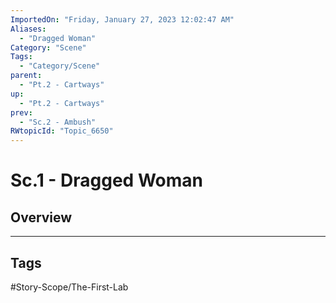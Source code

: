 ```yaml
---
ImportedOn: "Friday, January 27, 2023 12:02:47 AM"
Aliases:
  - "Dragged Woman"
Category: "Scene"
Tags:
  - "Category/Scene"
parent:
  - "Pt.2 - Cartways"
up:
  - "Pt.2 - Cartways"
prev:
  - "Sc.2 - Ambush"
RWtopicId: "Topic_6650"
---
```

# Sc.1 - Dragged Woman
## Overview

---
## Tags
#Story-Scope/The-First-Lab


